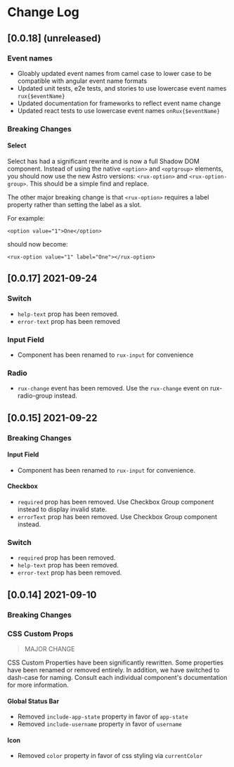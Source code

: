 # Change Log

## [0.0.18] (unreleased)

### Event names

-   Gloably updated event names from camel case to lower case to be compatible with angular event name formats
-   Updated unit tests, e2e tests, and stories to use lowercase event names `rux{$eventName}`
-   Updated documentation for frameworks to reflect event name change
-   Updated react tests to use lowercase event names `onRux{$eventName}`

### Breaking Changes

#### Select

Select has had a significant rewrite and is now a full Shadow DOM component. Instead of using the native `<option>` and `<optgroup>` elements, you should now use the new Astro versions: `<rux-option>` and `<rux-option-group>`. This should be a simple find and replace.

The other major breaking change is that `<rux-option>` requires a label property rather than setting the label as a slot.

For example:

```
<option value="1">One</option>
```

should now become:

```
<rux-option value="1" label="One"></rux-option>
```

## [0.0.17] 2021-09-24

### Switch

-   `help-text` prop has been removed.
-   `error-text` prop has been removed

### Input Field

-   Component has been renamed to `rux-input` for convenience

### Radio

-   `rux-change` event has been removed. Use the `rux-change` event on rux-radio-group instead.

## [0.0.15] 2021-09-22

### Breaking Changes

#### Input Field

-   Component has been renamed to `rux-input` for convenience.

#### Checkbox

-   `required` prop has been removed. Use Checkbox Group component instead to display invalid state.
-   `errorText` prop has been removed. Use Checkbox Group component instead.

### Switch

-   `required` prop has been removed.
-   `help-text` prop has been removed.
-   `error-text` prop has been removed.

## [0.0.14] 2021-09-10

### Breaking Changes

### CSS Custom Props

> MAJOR CHANGE

CSS Custom Properties have been significantly rewritten. Some properties have been renamed or removed entirely. In addition, we have switched to dash-case for naming. Consult each individual component's documentation for more information.

#### Global Status Bar

-   Removed `include-app-state` property in favor of `app-state`
-   Removed `include-username` property in favor of `username`

#### Icon

-   Removed `color` property in favor of css styling via `currentColor`
